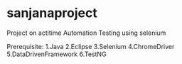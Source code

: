 # sanjanaproject
Project on actitime Automation Testing using selenium

Prerequisite:
1.Java
2.Eclipse
3.Selenium
4.ChromeDriver
5.DataDrivenFramework
6.TestNG


